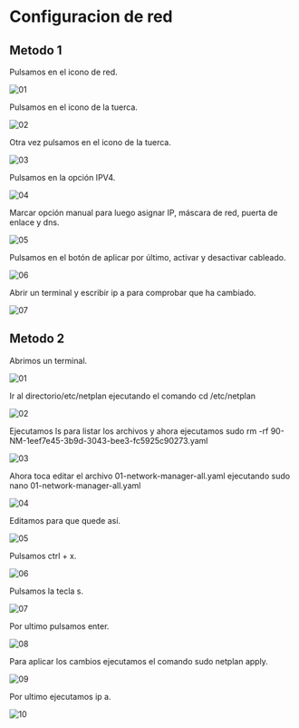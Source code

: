 # Configuracion de red

## Metodo 1
Pulsamos en el icono de red.

![01](sources/imagenes/network_manage/1.png)

Pulsamos en el icono de la tuerca.

![02](sources/imagenes/network_manage/2.png)

Otra vez pulsamos en el icono de la tuerca.

![03](sources/imagenes/network_manage/3.png)

Pulsamos en la opción IPV4.

![04](sources/imagenes/network_manage/4.png)

Marcar opción manual para luego asignar IP, máscara de red, puerta de enlace y dns.

![05](sources/imagenes/network_manage/5.png)

Pulsamos en el botón de aplicar por último, activar y desactivar cableado.

![06](sources/imagenes/network_manage/6.png)

Abrir un terminal y escribir ip a para comprobar que ha cambiado.

![07](sources/imagenes/network_manage/7.png)

## Metodo 2

Abrimos un terminal.

![01](sources/imagenes/network_manage/8.png)

Ir al directorio/etc/netplan ejecutando el comando cd /etc/netplan

![02](sources/imagenes/network_manage/9.png)

Ejecutamos ls para listar los archivos y ahora ejecutamos sudo rm -rf 90-NM-1eef7e45-3b9d-3043-bee3-fc5925c90273.yaml

![03](sources/imagenes/network_manage/10.png)

Ahora toca editar el archivo 01-network-manager-all.yaml ejecutando sudo nano 01-network-manager-all.yaml

![04](sources/imagenes/network_manage/11.png)

Editamos para que quede así.

![05](sources/imagenes/network_manage/12.png)

Pulsamos ctrl + x.

![06](sources/imagenes/network_manage/13.png)

Pulsamos la tecla s.

![07](sources/imagenes/network_manage/14.png)

Por ultimo pulsamos enter.

![08](sources/imagenes/network_manage/15.png)

Para aplicar los cambios ejecutamos el comando sudo netplan apply.

![09](sources/imagenes/network_manage/16.png)

Por ultimo ejecutamos ip a.

![10](sources/imagenes/network_manage/17.png)


